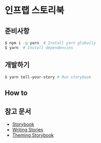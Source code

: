 # 인프랩 스토리북

## 준비사항

```sh
$ npm i -g yarn  # Install yarn globally
$ yarn  # Install dependencies
```

## 개발하기

```sh
$ yarn tell-your-story # Run storybook
```

## How to

## 참고 문서

* [Storybook](https://storybook.js.org/)
* [Writing Stories](https://storybook.js.org/docs/basics/writing-stories/)
* [Theming Storybook](https://storybook.js.org/docs/configurations/theming/)
